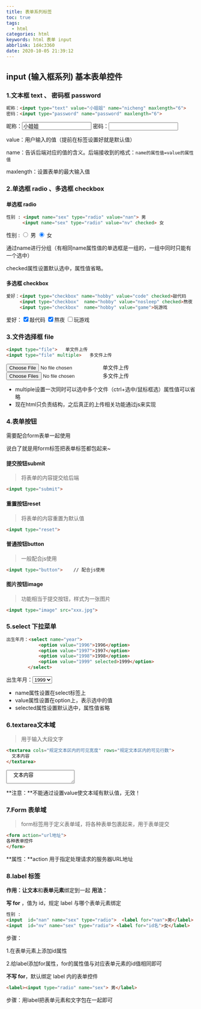 ```yaml
---
title: 表单系列标签
toc: true
tags:
  - html
categories: html
keywords: html 表单 input
abbrlink: 1d4c3360
date: 2020-10-05 21:39:12
---
```

## input (输入框系列) 基本表单控件
### 1.文本框 text 、 密码框 password
<!--more-->
```html
昵称：<input type="text" value="小姐姐" name="nicheng" maxlength="6"> 
密码：<input type="password" name="password" maxlength="6">
```
昵称：<input type="text" value="小姐姐" name="username" maxlength="6"> 
密码：<input type="password" name="password" maxlength="6">

value：用户输入的值（提前在标签设置好就是默认值）

name：告诉后端对应的值的含义。后端接收到的格式：`name的属性值=value的属性值`

maxlength：设置表单的最大输入值

### 2.单选框 radio 、多选框 checkbox
#### 单选框 radio
```html
性别 : <input name="sex" type="radio" value="nan"> 男 
      <input name="sex" type="radio" value="nv" checked> 女
```
性别 : <input name="sex" type="radio" value="nan"> 男 
      <input name="sex" type="radio" value="nv" checked> 女

通过name进行分组（有相同name属性值的单选框是一组的，一组中同时只能有一个选中）

checked属性设置默认选中，属性值省略。
#### 多选框 checkbox
```html
爱好：<input type="checkbox" name="hobby" value="code" checked>敲代码
     <input type="checkbox"  name="hobby" value="nosleep" checked>熬夜
     <input type="checkbox"  name="hobby" value="game">玩游戏 
```
爱好：<input type="checkbox" name="hobby" value="code" checked>敲代码
     <input type="checkbox"  name="hobby" value="nosleep" checked>熬夜
     <input type="checkbox"  name="hobby" value="game">玩游戏 

### 3.文件选择框 file
```html
<input type="file">   单文件上传
<input type="file" multiple>   多文件上传
```
<input type="file">   单文件上传
<input type="file" multiple>   多文件上传

- multiple设置一次同时可以选中多个文件（ctrl+选中/鼠标框选）属性值可以省略
- 现在html只负责结构，之后真正的上传相关功能通过js来实现

###  4.表单按钮
需要配合form表单一起使用

说白了就是用form标签把表单标签都包起来~
#### 提交按钮submit
>将表单的内容提交给后端

```html
<input type="submit">
```
#### 重置按钮reset
>将表单的内容重置为默认值

```html
<input type="reset">
```
#### 普通按钮button
>一般配合js使用

```html
<input type="button">    // 配合js使用
```
#### 图片按钮image

> 功能相当于提交按钮，样式为一张图片

```html
<input type="image" src="xxx.jpg">
```
### 5.select 下拉菜单
```html
出生年月：<select name="year">
            <option value="1996">1996</option>
            <option value="1997">1997</option>
            <option value="1998">1998</option>
            <option value="1999" selected>1999</option>
		</select>
```
出生年月：<select name="year">
            <option value="1996">1996</option>
            <option value="1997">1997</option>
            <option value="1998">1998</option>
            <option value="1999" selected>1999</option>
		</select>

- name属性设置在select标签上
- value属性设置在option上，表示选中的值
- selected属性设置默认选中，属性值省略
### 6.textarea文本域
>用于输入大段文字

```html
<textarea cols="规定文本区内的可见宽度" rows="规定文本区内的可见行数">
  文本内容
</textarea>
```
<textarea cols="规定文本区内的可见宽度" rows="规定文本区内的可见行数">
  文本内容
</textarea>

**注意：**不能通过设置value使文本域有默认值，无效！

### 7.Form 表单域
> form标签用于定义表单域，将各种表单包裹起来，用于表单提交

```html
<form action="url地址">
各种表单控件
</form>
```

**属性：**action 用于指定处理请求的服务器URL地址
### 8.label 标签
**作用：**让**文本**和**表单元素**绑定到一起
**用法：**

**写 for** ，值为 id，规定 label 与哪个表单元素绑定
```html
性别 : 
<input  id="nan" name="sex" type="radio">  <label for="nan">男</label>
<input  id="nv" name="sex" type="radio"> <label for="id名">女</label>   
```

步骤：

1.在表单元素上添加id属性

2.给label添加for属性，for的属性值与对应表单元素的id值相同即可

**不写 for**，默认绑定 label 内的表单控件

```html
<label><input type="radio" name="sex"> 男</label>
```

步骤：用label把表单元素和文字包在一起即可
